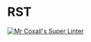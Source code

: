 # RST
[![Mr Coxall's Super Linter](https://github.com/Miles410/RST/workflows/Mr%20Coxall's%20Super%20Linter/badge.svg)](https://github.com/Miles410/RST/actions/)
